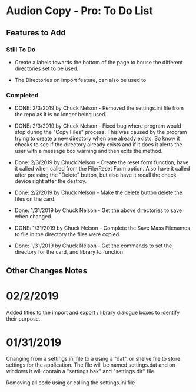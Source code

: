 # Audion Copy - Pro: To Do List

## Features to Add

### Still To Do

* Create a labels towards the bottom of the page to house the different directories set to be used.

* The Directories on import feature, can also be used to

### Completed

* DONE: 2/3/2019 by Chuck Nelson - Removed the settings.ini file from the repo as it is no longer being used.

* DONE: 2/3/2019 by Chuck Nelson - Fixed bug where program would stop during the "Copy Files" process. This was caused by the program trying to create a new directory when one already exists. So know it checks to see if the directory already exists and if it does it alerts the user with a message box warning and then exits the method.

* Done: 2/3/2019 by Chuck Nelson - Create the reset form function, have it called when called from the File/Reset Form option. Also have it called after pressing the "Delete" button, but also have it recall the check device right after the destroy.

* Done: 2/2/2019 by Chuck Nelson - Make the delete button delete the files on the card.

* Done: 1/31/2019 by Chuck Nelson - Get the above directories to save when changed.

* DONE: 1/31/2019 by Chuck Nelson - Complete the Save Mass Filenames to file in the directory the files were copied.

* Done: 1/31/2019 by Chuck Nelson - Get the commands to set the directory for the card, and library to function



## Other Changes Notes

# 02/2/2019

Added titles to the import and export / library dialogue boxes to identify their purpose.

# 01/31/2019

Changing from a settings.ini file to a using a "dat", or shelve file to store settings for the application. The file will be named settings.dat and on windows it will contain a "settings.bak" and "settings.dir" file.

Removing all code using or calling the settings.ini file
